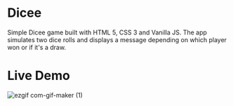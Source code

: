 # Dicee

Simple Dicee game built with HTML 5, CSS 3 and Vanilla JS. The app simulates two dice rolls and displays a message depending on which player won or if it's a draw.

# Live Demo
![ezgif com-gif-maker (1)](https://user-images.githubusercontent.com/34779712/207457764-9f4c5506-527b-4699-a271-52202d16c0c1.gif)
